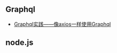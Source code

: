 ## Graphql

* [Graphql实践——像axios一样使用Graphql](graphql/graphql-shi-jian-xiang-axios-yi-yang-shi-yong-graphql.md)

## node.js

